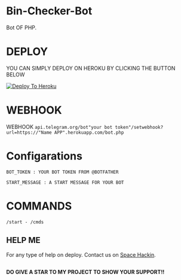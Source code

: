 # Bin-Checker-Bot

Bot OF PHP.

# DEPLOY
YOU CAN SIMPLY DEPLOY ON HEROKU BY CLICKING THE BUTTON BELOW

[![Deploy To Heroku](https://www.herokucdn.com/deploy/button.svg)](https://heroku.com/deploy?template=https://github.com/Darkome43/projectbot)

# WEBHOOK
WEBHOOK ``api.telegram.org/bot"your bot token"/setwebhook?url=https://"Name APP".herokuapp.com/bot.php``

# Configarations

``BOT_TOKEN : YOUR BOT TOKEN FROM @BOTFATHER``

``START_MESSAGE : A START MESSAGE FOR YOUR BOT``

# COMMANDS

``/start - /cmds``

## HELP ME

For any type of help on deploy. Contact us on [Space Hackin](https://t.me/SpaceHackin).


##

**DO GIVE A STAR TO MY PROJECT TO SHOW YOUR SUPPORT!!**
